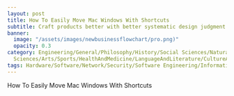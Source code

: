 ```yaml
---
layout: post
title: How To Easily Move Mac Windows With Shortcuts
subtitle: Craft products better with better systematic design judgment
banner:
  image: "/assets/images/newbusinessflowchart/pro.png)"
  opacity: 0.3
category: Engineering/General/Philosophy/History/Social Sciences/Natural Sciences/Applied
  Sciences/Arts/Sports/HealthAndMedicine/LanguageAndLiterature/CultureAndEducation/GeographyHistoryAndBiography/Kindle/BusinessAndManagement
tags: Hardware/Software/Network/Security/Software Engineering/InformationSystems/ArtificialIntelligence/TheoryOfComputation/Human-ComputerInteraction
---
```

How To Easily Move Mac Windows With Shortcuts
